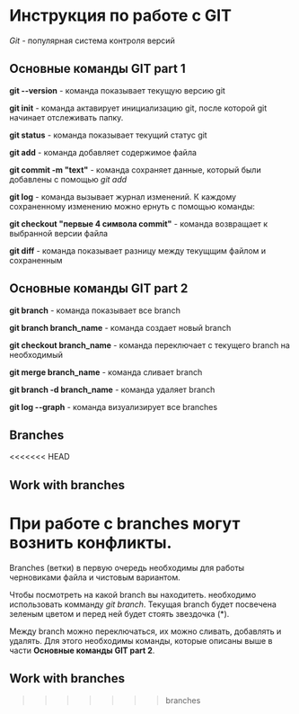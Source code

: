 # Инструкция по работе с GIT 
*Git* - популярная система контроля версий

## Основные команды GIT part 1

**git --version** - команда показывает текущую версию git

**git init** - команда актавирует инициализацию git, после которой git начинает отслеживать папку. 

**git status** - команда показывает текущий статус git

**git add** - команда добавляет содержимое файла 

**git commit -m "text"** - команда сохраняет данные, который были добавлены с помощью *git add*

**git log** - команда вызывает журнал изменений. К каждому сохраненному изменению можно ернуть с помощью команды: 

**git checkout "первые 4 символа commit"** - команда возвращает к выбранной версии файла

**git diff** - команда показывает разницу между текущщим файлом и сохраненным 

## Основные команды GIT part 2

**git branch** - команда показывает все branch 

**git branch branch_name** - команда создает новый branch

**git checkout branch_name** - команда переключает с текущего branch на необходимый

**git merge branch_name** - команда сливает branch 

**git branch -d branch_name** - команда удаляет branch 

**git log --graph** - команда визуализирует все branches 

## Branches
<<<<<<< HEAD
## Work with branches

При работе с branches могут вознить конфликты. 
=======
Branches (ветки) в первую очередь необходимы для работы черновиками файла и чистовым вариантом. 

Чтобы посмотреть на какой branch вы находитеть. необходимо использовать комманду *git branch*. Текущая branch будет посвечена зеленым цветом и перед ней будет стоять звездочка (*). 

Между branch можно переключаться, их можно сливать, добавлять и удалять. Для этого необходимы команды, которые описаны выше в части **Основные команды GIT part 2**. 

## Work with branches
>>>>>>> branches
